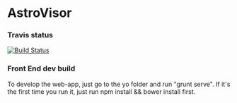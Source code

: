 # AstroVisor

### Travis status
[![Build Status](https://travis-ci.org/kelto/AstroVisor.png)](https://travis-ci.org/kelto/AstroVisor)

### Front End dev build
To develop the web-app, just go to the yo folder and run "grunt serve". If it's the first time you run it, just run npm install && bower install first.

